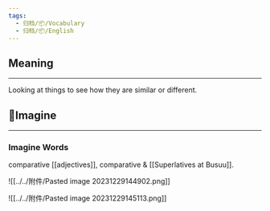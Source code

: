 ```yaml
---
tags:
  - 归档/📦/Vocabulary
  - 归档/📦/English
---
```


## Meaning

---

Looking at things to see how they are similar or different.

## 💭Imagine

---

### Imagine Words

comparative [[adjectives]], comparative & [[Superlatives at Busuu]].

![[../../附件/Pasted image 20231229144902.png]]

![[../../附件/Pasted image 20231229145113.png]]
